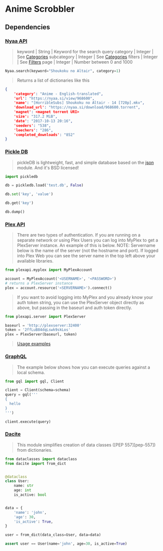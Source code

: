 # Anime Scrobbler

## Dependencies

### [Nyaa API](https://github.com/JuanjoSalvador/NyaaPy)

> keyword     |  String  |  Keyword for the search query
> category    |  Integer | See [Categories](https://github.com/JuanjoSalvador/NyaaPy/wiki/Categories-and-subcategories)
> subcategory | Integer  | See [Categories](https://github.com/JuanjoSalvador/NyaaPy/wiki/Categories-and-subcategories)
> filters     |  Integer | See [Filters](https://github.com/JuanjoSalvador/NyaaPy/wiki/Docs-for-Nyaa.si)
> page        |  Integer | Number between 0 and 1000

```python
Nyaa.search(keyword="Shoukoku no Altair", category=1)
```

> Returns a list of dictionaries like this
```json
{
    'category': "Anime - English-translated",
    'url': "https://nyaa.si/view/968600",
    'name': "[HorribleSubs] Shoukoku no Altair - 14 [720p].mkv",
    'download_url': "https://nyaa.si/download/968600.torrent",
    'magnet': <magnet torrent URI>
    'size': "317.2 MiB",
    'date': "2017-10-13 20:16",
    'seeders': "538",
    'leechers': "286",
    'completed_downloads': "852"
}
```

### [Pickle DB](https://github.com/patx/pickledb)

> pickleDB is lightweight, fast, and simple database based on the
[json](https://docs.python.org/3/library/json.html) module.
And it's BSD licensed!

```python
import pickledb

db = pickledb.load('test.db', False)

db.set('key', 'value')

db.get('key')

db.dump()
```

### [Plex API](https://github.com/pkkid/python-plexapi)

> There are two types of authentication. If you are running on a separate 
network or using Plex Users you can log into MyPlex to get a PlexServer instance. 
An example of this is below. NOTE: Servername below is the name of the server 
(not the hostname and port). 
If logged into Plex Web you can see the server name in the top left above your available libraries.

```python
from plexapi.myplex import MyPlexAccount

account = MyPlexAccount('<USERNAME>', '<PASSWORD>')  
# returns a PlexServer instance
plex = account.resource('<SERVERNAME>').connect()
```
> If you want to avoid logging into MyPlex and you already know your auth token string, 
you can use the PlexServer object directly as above, but passing in the baseurl and auth token directly.

```python
from plexapi.server import PlexServer

baseurl = 'http://plexserver:32400'
token = '2ffLuB84dqLswk9skLos'
plex = PlexServer(baseurl, token)
```

> [Usage examples](https://github.com/pkkid/python-plexapi)

### [GraphQL](https://github.com/graphql-python/gql)

> The example below shows how you can execute queries against a local schema.

```python
from gql import gql, Client

client = Client(schema=schema)
query = gql('''
{
  hello
}
''')

client.execute(query)
```

### [Dacite](https://github.com/konradhalas/dacite)

> This module simplifies creation of data classes ([PEP 557][pep-557])
from dictionaries.

```python
from dataclasses import dataclass
from dacite import from_dict


@dataclass
class User:
    name: str
    age: int
    is_active: bool


data = {
    'name': 'john',
    'age': 30,
    'is_active': True,
}

user = from_dict(data_class=User, data=data)

assert user == User(name='john', age=30, is_active=True)
```
